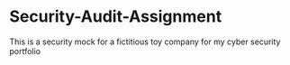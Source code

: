 # Security-Audit-Assignment
This is a security mock for a fictitious toy company for my cyber security portfolio
